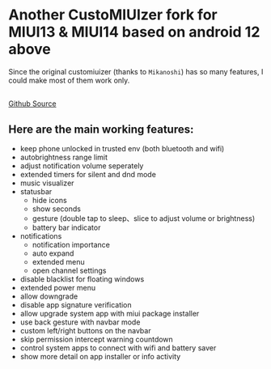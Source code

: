 # Another CustoMIUIzer fork for MIUI13 & MIUI14 based on android 12 above
Since the original customiuizer (thanks to `Mikanoshi`) has so many features, I could make most of them work only.

##
[Github Source](https://github.com/monwf/customiuizer)

## Here are the main working features:
* keep phone unlocked in trusted env (both bluetooth and wifi)
* autobrightness range limit
* adjust notification volume seperately
* extended timers for silent and dnd mode
* music visualizer
* statusbar 
  * hide icons
  * show seconds
  * gesture (double tap to sleep、slice to adjust volume or brightness)
  * battery bar indicator
* notifications
  * notification importance
  * auto expand
  * extended menu
  * open channel settings
* disable blacklist for floating windows
* extended power menu
* allow downgrade
* disable app signature verification
* allow upgrade system app with miui package installer
* use back gesture with navbar mode
* custom left/right buttons on the navbar
* skip permission intercept warning countdown
* control system apps to connect with wifi and battery saver
* show more detail on app installer or info activity

